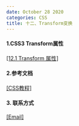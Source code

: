 ```yaml
---
date: October 28 2020
categories: CSS
title: 十二、Transform变换
---
```

#### 1.CSS3 Transform属性

[[12.1 Transform 属性]](https://web-oyster.github.io/2020/11/03/CSS/Tags/%E5%8D%81%E4%BA%8C%E3%80%81Transform%E5%8F%98%E6%8D%A2/CS3%20Transform%E5%B1%9E%E6%80%A7/)


#### 2.参考文档

[[CSS教程]](https://web-oyster.github.io/2020/10/28/CSS/Tutorial/CSS%E6%95%99%E7%A8%8B/)

#### 3. 联系方式

[[Email]](yuanmin8888@outlook.com)